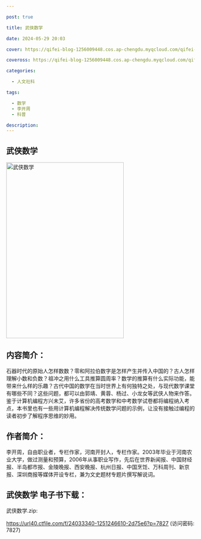 ```yaml
---

post: true

title: 武侠数学

date: 2024-05-29 20:03

cover: https://qifei-blog-1256009448.cos.ap-chengdu.myqcloud.com/qifei-blog/64f0a28b661c6c8e5417bc5b.jpg

coveross: https://qifei-blog-1256009448.cos.ap-chengdu.myqcloud.com/qifei-blog/64f0a28b661c6c8e5417bc5b.jpg

categories:

  - 人文社科

tags:

  - 数学
  - 李开周
  - 科普

description:
---
```


## 武侠数学
<img alt="武侠数学 " class="aligncenter loaded" data-was-processed="true" decoding="async" fetchpriority="high" height="471" src="https://qifei-blog-1256009448.cos.ap-chengdu.myqcloud.com/qifei-blog/64f0a28b661c6c8e5417bc5b.jpg" style="cursor: zoom-in;" width="314"/>

## 内容简介：

石器时代的原始人怎样数数？零和阿拉伯数字是怎样产生并传入中国的？古人怎样理解小数和负数？祖冲之用什么工具推算圆周率？数学的推算有什么实际功能，能带来什么样的乐趣？古代中国的数学在当时世界上有何独特之处，与现代数学课堂有哪些不同？这些问题，都可以由郭靖、黄蓉、杨过、小龙女等武侠人物来作答。鉴于计算机编程方兴未艾，许多省份的高考数学和中考数学试卷都将编程纳入考点，本书里也有一些用计算机编程解决传统数学问题的示例，让没有接触过编程的读者初步了解程序思维的妙用。

## 作者简介：

李开周，自由职业者，专栏作家，河南开封人，专栏作家。2003年毕业于河南农业大学，做过测量和预算，2006年从事职业写作，先后在世界新闻报、中国财经报、半岛都市报、金陵晚报、西安晚报、杭州日报、中国烹饪、万科周刊、新京报、深圳商报等媒体开设专栏，兼为文史题材专题片撰写解说词。

## 武侠数学 电子书下载：

武侠数学.zip: 

https://url40.ctfile.com/f/24033340-1251246610-2d75e6?p=7827 (访问密码: 7827)
